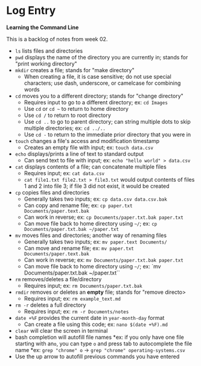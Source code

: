 # Log Entry

**Learning the Command Line**

This is a backlog of notes from week 02.

* `ls` lists files and directories
* `pwd` displays the name of the directory you are currently in; stands for "print working directory"
* `mkdir` creates a file; stands for "make directory"
  *  When creating a file, it is case sensitive; do not use special characters; use dash, underscore, or camelcase for combining words 
* `cd` moves you to a different directory; stands for "change directory"
  * Requires input to go to a different directory; ex: `cd Images`
  * Use `cd` or `cd ~` to return to home directory
  * Use `cd /` to return to root directory
  * Use `cd ..` to go to parent directory; can string multiple dots to skip multiple directories; ex: `cd ../..`
  * Use `cd -` to return to the immediate prior directory that you were in
* `touch` changes a file's access and modification timestamp
  * Creates an empty file with input; ex: `touch data.csv`
* `echo` displays/prints a line of text to standard output
  * Can send text to file with input; ex: `echo "hello world" > data.csv`
* `cat` displays contents of a file; can concatenate multiple files
  * Requires input; ex: `cat data.csv`
  * `cat file1.txt file2.txt > file3.txt` would output contents of files 1 and 2 into file 3; if file 3 did not exist, it would be created
* `cp` copies files and directories
  * Generally takes two inputs; ex: `cp data.csv data.csv.bak`
  * Can copy and rename file; ex: `cp paper.txt Documents/paper.text.bak`
  * Can work in reverse; ex: `cp Documents/paper.txt.bak paper.txt` 
  * Can move file back to home directory using `~/`; ex: `cp Documents/paper.txt.bak ~/paper.txt`
* `mv` moves files and directories; another way of renaming files
  * Generally takes two inputs; ex: `mv paper.text Documents/`
  * Can move and rename file; ex: `mv paper.txt Documents/paper.text.bak`
  * Can work in reverse; ex: `mv Documents/paper.txt.bak paper.txt`
  * Can move file back to home directory using `~/`; ex: `mv Documents/paper.txt.bak ~/paper.txt``
* `rm` removes/deletes a file/directory
  * Requires input; ex: `rm Documents/paper.txt.bak`
* `rmdir` removes or deletes an **empty** file; stands for "remove directo>
  * Requires input; ex: `rm example_text.md`
* `rm -r` deletes a full directory
  * Requires input; ex: `rm -r Documents/notes`
* `date +%F` provides the current date in `year-month-day` format
  * Can create a file using this code; ex: `nano $(date +%F).md`
* `clear` will clear the screen in terminal
* bash completion will autofill file names
  *ex: if you only have one file starting with an`o`, you can type `o` and press tab to autocomplete the file name
  *ex: `grep "chrome" o` -> `grep "chrome" operating-systems.csv`
* Use the up arrow to autofill previous commands you have entered
